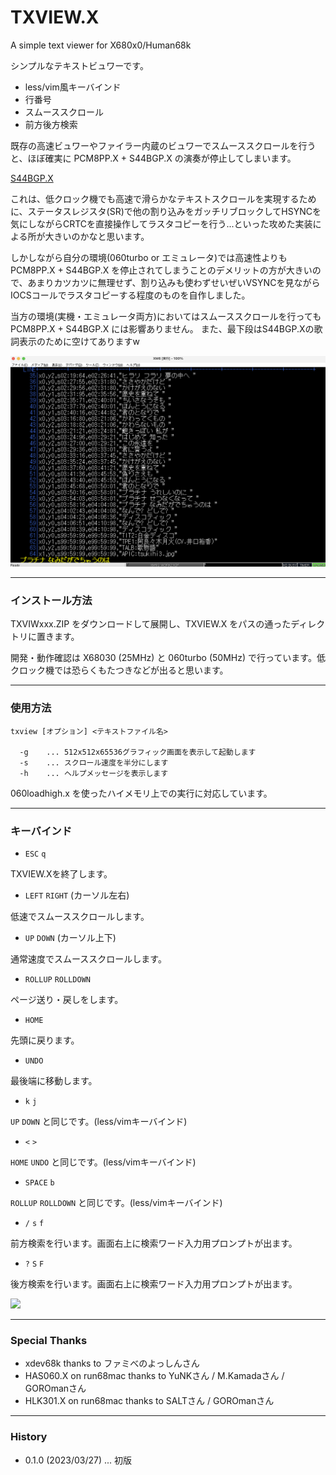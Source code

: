# TXVIEW.X

A simple text viewer for X680x0/Human68k

シンプルなテキストビュワーです。

 - less/vim風キーバインド
 - 行番号
 - スムーススクロール
 - 前方後方検索

既存の高速ビュワーやファイラー内蔵のビュワーでスムーススクロールを行うと、ほぼ確実に PCM8PP.X + S44BGP.X の演奏が停止してしまいます。

[S44BGP.X](https://github.com/tantanGH/s44bgp)

これは、低クロック機でも高速で滑らかなテキストスクロールを実現するために、ステータスレジスタ(SR)で他の割り込みをガッチリブロックしてHSYNCを気にしながらCRTCを直接操作してラスタコピーを行う...といった攻めた実装による所が大きいのかなと思います。

しかしながら自分の環境(060turbo or エミュレータ)では高速性よりも PCM8PP.X + S44BGP.X を停止されてしまうことのデメリットの方が大きいので、あまりカツカツに無理せず、割り込みも使わずせいぜいVSYNCを見ながらIOCSコールでラスタコピーする程度のものを自作しました。

当方の環境(実機・エミュレータ両方)においてはスムーススクロールを行っても PCM8PP.X + S44BGP.X には影響ありません。
また、最下段はS44BGP.Xの歌詞表示のために空けてありますw

<img src='images/txview_demo2.png' width='800'/>

---

### インストール方法

TXVIWxxx.ZIP をダウンロードして展開し、TXVIEW.X をパスの通ったディレクトリに置きます。

開発・動作確認は X68030 (25MHz) と 060turbo (50MHz) で行っています。低クロック機では恐らくもたつきなどが出ると思います。

---

### 使用方法

    txview [オプション] <テキストファイル名>

      -g    ... 512x512x65536グラフィック画面を表示して起動します
      -s    ... スクロール速度を半分にします
      -h    ... ヘルプメッセージを表示します

060loadhigh.x を使ったハイメモリ上での実行に対応しています。

---

### キーバインド

- `ESC` `q`

TXVIEW.Xを終了します。
<br/>

- `LEFT` `RIGHT` (カーソル左右)

低速でスムーススクロールします。
<br/>

- `UP` `DOWN` (カーソル上下)

通常速度でスムーススクロールします。
<br/>

- `ROLLUP` `ROLLDOWN`

ページ送り・戻しをします。
<br/>

- `HOME`

先頭に戻ります。
<br/>

- `UNDO`

最後端に移動します。
<br/>

- `k` `j`

`UP` `DOWN` と同じです。(less/vimキーバインド)
<br/>

- `<` `>`

`HOME` `UNDO` と同じです。(less/vimキーバインド)
<br/>

- `SPACE` `b`

`ROLLUP` `ROLLDOWN` と同じです。(less/vimキーバインド)
<br/>

- `/` `s` `f`

前方検索を行います。画面右上に検索ワード入力用プロンプトが出ます。
<br/>

- `?` `S` `F`

後方検索を行います。画面右上に検索ワード入力用プロンプトが出ます。
<br/>

<img src='images/txview_demo1a.gif'/>

---

### Special Thanks

* xdev68k thanks to ファミべのよっしんさん
* HAS060.X on run68mac thanks to YuNKさん / M.Kamadaさん / GOROmanさん
* HLK301.X on run68mac thanks to SALTさん / GOROmanさん

---

### History

* 0.1.0 (2023/03/27) ... 初版
